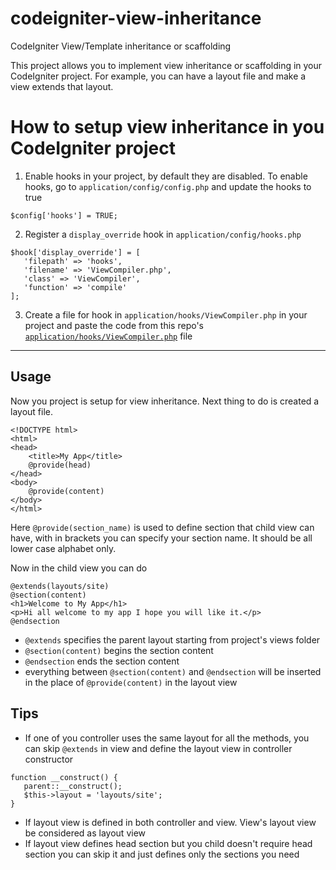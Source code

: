 # codeigniter-view-inheritance
CodeIgniter View/Template inheritance or scaffolding

This project allows you to implement view inheritance or scaffolding in your CodeIgniter project.
For example, you can have a layout file and make a view extends that layout.


# How to setup view inheritance in you CodeIgniter project

1. Enable hooks in your project, by default they are disabled. To enable hooks, go to `application/config/config.php` and update the hooks to true

 ```
$config['hooks'] = TRUE;
```

2. Register a `display_override` hook in `application/config/hooks.php`

 ```
$hook['display_override'] = [
    'filepath' => 'hooks',
    'filename' => 'ViewCompiler.php',
    'class' => 'ViewCompiler',
    'function' => 'compile'
];
```

3. Create a file for hook in `application/hooks/ViewCompiler.php` in your project and paste the code from this repo's [`application/hooks/ViewCompiler.php`](https://github.com/varunpvp/codeigniter-view-inheritance/blob/master/application/hooks/ViewCompiler.php) file

----
## Usage

Now you project is setup for view inheritance. Next thing to do is created a layout file.

```
<!DOCTYPE html>
<html>
<head>
	<title>My App</title>
	@provide(head)
</head>
<body>
	@provide(content)
</body>
</html>

```

Here `@provide(section_name)` is used to define section that child view can have,
with in brackets you can specify your section name. It should be all lower case alphabet only.

Now in the child view you can do

```
@extends(layouts/site)
@section(content)
<h1>Welcome to My App</h1>
<p>Hi all welcome to my app I hope you will like it.</p>
@endsection
```

* `@extends` specifies the parent layout starting from project's views folder
* `@section(content)` begins the section content
* `@endsection` ends the section content
* everything between `@section(content)` and `@endsection` will be inserted in the
place of `@provide(content)` in the layout view

## Tips

* If one of you controller uses the same layout for all the methods, you can skip
`@extends` in view and define the layout view in controller constructor

 ```
function __construct() {
    parent::__construct();
    $this->layout = 'layouts/site';
}
```

* If layout view is defined in both controller and view. View's layout view be
considered as layout view
* If layout view defines head section but you child doesn't require head section
you can skip it and just defines only the sections you need
